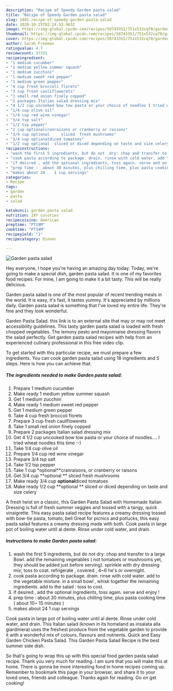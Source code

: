 ```yaml
---
description: "Recipe of Speedy Garden pasta salad"
title: "Recipe of Speedy Garden pasta salad"
slug: 1045-recipe-of-speedy-garden-pasta-salad
date: 2020-10-25T02:24:53.963Z
image: https://img-global.cpcdn.com/recipes/58743352/751x532cq70/garden-pasta-salad-recipe-main-photo.jpg
thumbnail: https://img-global.cpcdn.com/recipes/58743352/751x532cq70/garden-pasta-salad-recipe-main-photo.jpg
cover: https://img-global.cpcdn.com/recipes/58743352/751x532cq70/garden-pasta-salad-recipe-main-photo.jpg
author: Sarah Freeman
ratingvalue: 4.7
reviewcount: 37331
recipeingredient:
- "1 medium cucumber"
- "1 medium yellow summer squash"
- "1 medium zucchini"
- "1 medium sweet red pepper"
- "1 medium green pepper"
- "4 cup fresh broccoli florets"
- "3 cup fresh cauliflowerets"
- "1 small red onion finely copped"
- "2 packages Italian salad dressing mix"
- "4 1/2 cup uncooked bow tow pasta or your choice of noodles I tried wheat  noodles this time "
- "1/4 cup olive oil"
- "1/4 cup red wine vinegar"
- "3/4 tsp salt"
- "1/2 tsp pepper"
- "1 cup optionalcranraisons or cranberry or raisons"
- "3/4 cup optional 	sliced  fresh mushrooms"
- "3/4 cup optionaldiced tomatoes"
- "1/2 cup optional  sliced or diced depending on taste and size celery"
recipeinstructions:
- "wash the first 5 ingredients, but do not  dry: chop and transfer to a large Bowl. add the remaining vegetables ( not tomatoes or mushrooms yet, they should be added  just before serving). sprinkle with dry dressing mix; toss to coat. refrigerate , covered , 4~6 he&#39;s or overnight."
- "cook pasta according to package. drain. rinse with cold water. add to the vegetable mixture. in a small bowl , whisk together the remaining ingredients. add to the salad : toss to cost."
- "if desired , add the optional ingredients, toss again. serve and enjoy !"
- "prep time :  about 30 minutes, plus chilling time, plus pasta cooking time ( about 10~ 15 minutes )"
- "makes about 24    1 cup servings"
categories:
- Recipe
tags:
- garden
- pasta
- salad

katakunci: garden pasta salad 
nutrition: 197 calories
recipecuisine: American
preptime: "PT18M"
cooktime: "PT34M"
recipeyield: "1"
recipecategory: Dinner

---
```



![Garden pasta salad](https://img-global.cpcdn.com/recipes/58743352/751x532cq70/garden-pasta-salad-recipe-main-photo.jpg)

Hey everyone, I hope you're having an amazing day today. Today, we're going to make a special dish, garden pasta salad. It is one of my favorites food recipes. For mine, I am going to make it a bit tasty. This will be really delicious.

Garden pasta salad is one of the most popular of recent trending meals in the world. It is easy, it's fast, it tastes yummy. It's appreciated by millions daily. Garden pasta salad is something that I've loved my entire life. They're fine and they look wonderful.

Garden Pasta Salad. this link is to an external site that may or may not meet accessibility guidelines. This tasty garden pasta salad is loaded with fresh chopped vegetables. The lemony pesto and mayonnaise dressing flavors the salad perfectly. Get garden pasta salad recipes with help from an experienced culinary professional in this free video clip.


To get started with this particular recipe, we must prepare a few ingredients. You can cook garden pasta salad using 18 ingredients and 5 steps. Here is how you can achieve that.

<!--inarticleads1-->

##### The ingredients needed to make Garden pasta salad:

1. Prepare 1 medium cucumber
1. Make ready 1 medium yellow summer squash
1. Get 1 medium zucchini
1. Make ready 1 medium sweet red pepper
1. Get 1 medium green pepper
1. Take 4 cup fresh broccoli florets
1. Prepare 3 cup fresh cauliflowerets
1. Take 1 small red onion finely copped
1. Prepare 2 packages Italian salad dressing mix
1. Get 4 1/2 cup uncooked bow tow pasta or your choice of noodles.... I tried wheat  noodles this time :-)
1. Take 1/4 cup olive oil
1. Prepare 1/4 cup red wine vinegar
1. Prepare 3/4 tsp salt
1. Take 1/2 tsp pepper
1. Take 1 cup *optional**cranraisons, or cranberry or raisons
1. Get 3/4 cup **optional **	sliced  fresh mushrooms
1. Make ready 3/4 cup **optional**diced tomatoes
1. Make ready 1/2 cup **optional ** sliced or diced depending on taste and size celery


A fresh twist on a classic, this Garden Pasta Salad with Homemade Italian Dressing is full of fresh summer veggies and tossed with a tangy, quick vinaigrette. This easy pasta salad recipe features a creamy dressing tossed with bow-tie pasta, tomato, bell Great for picnics and potlucks, this easy pasta salad features a creamy dressing made with both. Cook pasta in large pot of boiling water until al dente. Rinse under cold water, and drain. 

<!--inarticleads2-->

##### Instructions to make Garden pasta salad:

1. wash the first 5 ingredients, but do not  dry: chop and transfer to a large Bowl. add the remaining vegetables ( not tomatoes or mushrooms yet, they should be added  just before serving). sprinkle with dry dressing mix; toss to coat. refrigerate , covered , 4~6 he&#39;s or overnight.
1. cook pasta according to package. drain. rinse with cold water. add to the vegetable mixture. in a small bowl , whisk together the remaining ingredients. add to the salad : toss to cost.
1. if desired , add the optional ingredients, toss again. serve and enjoy !
1. prep time :  about 30 minutes, plus chilling time, plus pasta cooking time ( about 10~ 15 minutes )
1. makes about 24    1 cup servings


Cook pasta in large pot of boiling water until al dente. Rinse under cold water, and drain. This Italian salad (known in its homeland as insalata alla giardiniera) uses the freshest produce from the vegetable garden to provide it with a wonderful mix of colours, flavours and nutrients. Quick and Easy Garden Chicken Pasta Salad. This Garden Pasta Salad Recipe is the best summer side dish. 

So that's going to wrap this up with this special food garden pasta salad recipe. Thank you very much for reading. I am sure that you will make this at home. There is gonna be more interesting food in home recipes coming up. Remember to bookmark this page in your browser, and share it to your loved ones, friends and colleague. Thanks again for reading. Go on get cooking!
